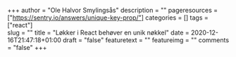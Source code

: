 +++
author = "Ole Halvor Smylingsås"
description = ""
pageresources = ["https://sentry.io/answers/unique-key-prop/"]
categories = []
tags = ["react"]     
slug = ""
title = "Løkker i React behøver en unik nøkkel"
date = 2020-12-16T21:47:18+01:00
draft = "false"
featuretext = ""
featureimg = ""
comments = "false"
+++
<!--more-->